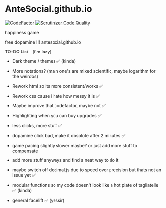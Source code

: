 # AnteSocial.github.io

[![CodeFactor](https://www.codefactor.io/repository/github/antesocial/antesocial.github.io/badge)](https://www.codefactor.io/repository/github/antesocial/antesocial.github.io)
[![Scrutinizer Code Quality](https://scrutinizer-ci.com/g/AnteSocial/AnteSocial.github.io/badges/quality-score.png?b=master)](https://scrutinizer-ci.com/g/AnteSocial/AnteSocial.github.io/?branch=master)


happiness game

free dopamine !!! antesocial.github.io

TO-DO List - (i'm lazy)

- Dark theme / themes ✅ (kinda)

- More notations? (main one's are mixed scientific, maybe logarithm for the weirdos)

- Rework html so its more consistent/works ✅

- Rework css cause i hate how messy it is ✅

- Maybe improve that codefactor, maybe not ✅

- Highlighting when you can buy upgrades ✅

- less clicks, more stuff ✅

- dopamine click bad, make it obsolote after 2 minutes ✅

- game pacing slightly slower maybe? or just add more stuff to compensate

- add more stuff anyways and find a neat way to do it

- maybe switch off decimal.js due to speed over precision but thats not an issue yet ✅

- modular functions so my code doesn't look like a hot plate of tagliatelle ✅ (kinda)

- general facelift ✅ (yessir)
